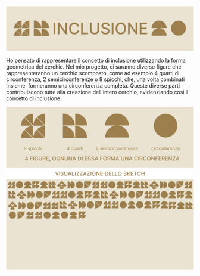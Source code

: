 <img src="https://github.com/EnricoGiunchedi/digital-experience-archive/blob/main/10%20print/10print-01.png">

Ho pensato di rappresentare il concetto di inclusione utilizzando la forma geometrica del cerchio. Nel mio progetto, ci saranno diverse figure che rappresenteranno un cerchio scomposto, come ad esempio 4 quarti di circonferenza, 2 semicirconferenze o 8 spicchi, che, una volta combinati insieme, formeranno una circonferenza completa.
Queste diverse parti contribuiscono tutte alla creazione dell'intero cerchio, evidenziando così il concetto di inclusione.

<img src="https://github.com/EnricoGiunchedi/digital-experience-archive/blob/main/10%20print/10print-02.png">

<img src="https://github.com/EnricoGiunchedi/digital-experience-archive/blob/main/10%20print/10print-03.png">



